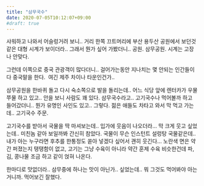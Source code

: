 ```yaml
---
title: "삼무국수"
date: 2020-07-05T10:12:07+09:00
#draft: true
---
```

샤워하고 나와서 어슬렁거려 보니.. 
거리 한쪽 끄트머리에 부산 용두산 공원에서 보던것 같은
대형 시계가 보이더라.. 그래서 뭔가 싶어 가봤더니..
공원. 삼무공원. 시계는 고장나 안맞다.

그런데 이쪽으로 중국 관광객이 많다더니..
걸어가는동안 지나치는 몇 안되는 인간들이 다 중국말을 한다. 
여긴 제주 차이나 타운인건가.. 

삼무공원을 한바퀴 돌고 다시 숙소쪽으로 발을 돌리는데..
 어느 식당 앞에 렌터카가 우물쭈물 하고 있고..
 안을 보니 사람도 꽤 있다. 삼무국수라고.. 
고기국수나 먹어볼까 하고 들어갔더니.. 
뭔가 유명인 사인도 있고.. 그렇다. 
젊은 애들도 차타고 와서 막 먹고 가는데.. 고기국수 주문.

고기국수를 받아서 국물을 딱 마셔보는데..
 입가에 웃음이 나오더라... 막 크게 웃고 싶었는데.. 
미친놈 같아 보일까봐 간신히 참았다.
 국물이 무슨 인스턴트 설렁탕 국물같은데..
 내가 아는 누구라면 후추를 한통정도 쏟아 넣겠다 싶어서
괜히 웃긴다... 
노란색 면은 약간 퍼졌는지 탱탱함이 없고,
고기는 그냥 수육이 아니라 약간 훈제 수육 비슷한건데
 파, 김, 콩나물 조금 하고 같이 얹혀 나온다. 

한마디로 맛없더라.. 삼무중에 하나는 맛이 아닌가..
 싶었는데.. 뭐 그것도 먹어봐야 아는거니까. 먹어보긴 잘했다.

